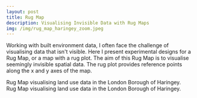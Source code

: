 ```yaml
---
layout: post
title: Rug Map
description: Visualising Invisible Data with Rug Maps
img: /img/rug_map_haringey_zoom.jpeg
---
```

  
Working with built environment data, I often face the challenge of visualising data that isn't visible. Here I present experimental designs for a Rug Map, or a map with a rug plot. The aim of this Rug Map is to visualise seemingly invisible spatial data. The rug plot provides reference points along the x and y axes of the map.

<div class="col">
	<img class="col" src="{{ site.baseurl }}/img/rug_map_haringey.jpeg" alt="" title=""/>
</div>

<div class="col three caption">
	Rug Map visualising land use data in the London Borough of Haringey.
</div>

<div class="col">
	<img class="col" src="{{ site.baseurl }}/img/rug_map_haringey.jpeg" alt="" title=""/>
</div>

<div class="col three caption">
	Rug Map visualising land use data in the London Borough of Haringey.
</div>
